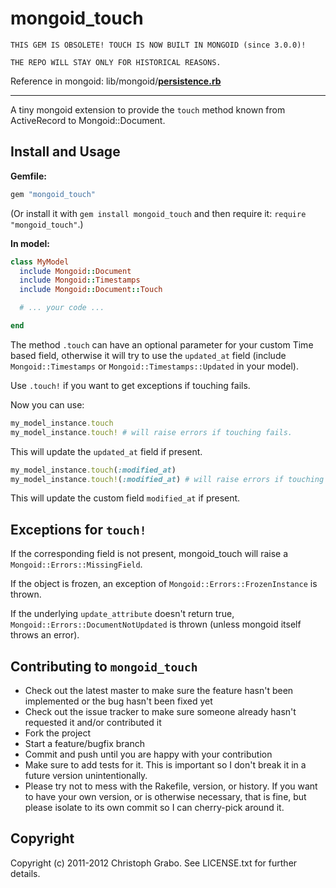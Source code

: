 # mongoid_touch

```
THIS GEM IS OBSOLETE! TOUCH IS NOW BUILT IN MONGOID (since 3.0.0)!

THE REPO WILL STAY ONLY FOR HISTORICAL REASONS.
```

Reference in mongoid: lib/mongoid/[**persistence.rb**](https://github.com/mongoid/mongoid/blob/09d41c7d8bc23b350a114fbb87ac90d205adebfc/lib/mongoid/persistence.rb#L102-134)

----

A tiny mongoid extension to provide the `touch` method known from ActiveRecord to Mongoid::Document.

## Install and Usage

**Gemfile:**

```ruby
gem "mongoid_touch"
```

(Or install it with `gem install mongoid_touch` and then require it: `require "mongoid_touch"`.)

**In model:**

```ruby
class MyModel
  include Mongoid::Document
  include Mongoid::Timestamps
  include Mongoid::Document::Touch

  # ... your code ...

end
```

The method `.touch` can have an optional parameter for your custom Time based field, otherwise it will try to use the `updated_at` field (include `Mongoid::Timestamps` or `Mongoid::Timestamps::Updated` in your model).

Use `.touch!` if you want to get exceptions if touching fails.

Now you can use:

```ruby
my_model_instance.touch
my_model_instance.touch! # will raise errors if touching fails.
```

This will update the `updated_at` field if present.

```ruby
my_model_instance.touch(:modified_at)
my_model_instance.touch!(:modified_at) # will raise errors if touching fails.
```

This will update the custom field `modified_at` if present.

## Exceptions for `touch!`

If the corresponding field is not present, mongoid_touch will raise a `Mongoid::Errors::MissingField`.

If the object is frozen, an exception of `Mongoid::Errors::FrozenInstance` is thrown.

If the underlying `update_attribute` doesn't return true, `Mongoid::Errors::DocumentNotUpdated` is thrown (unless mongoid itself throws an error).

## Contributing to `mongoid_touch`

* Check out the latest master to make sure the feature hasn't been implemented or the bug hasn't been fixed yet
* Check out the issue tracker to make sure someone already hasn't requested it and/or contributed it
* Fork the project
* Start a feature/bugfix branch
* Commit and push until you are happy with your contribution
* Make sure to add tests for it. This is important so I don't break it in a future version unintentionally.
* Please try not to mess with the Rakefile, version, or history. If you want to have your own version, or is otherwise necessary, that is fine, but please isolate to its own commit so I can cherry-pick around it.

## Copyright

Copyright (c) 2011-2012 Christoph Grabo. See LICENSE.txt for further details.
